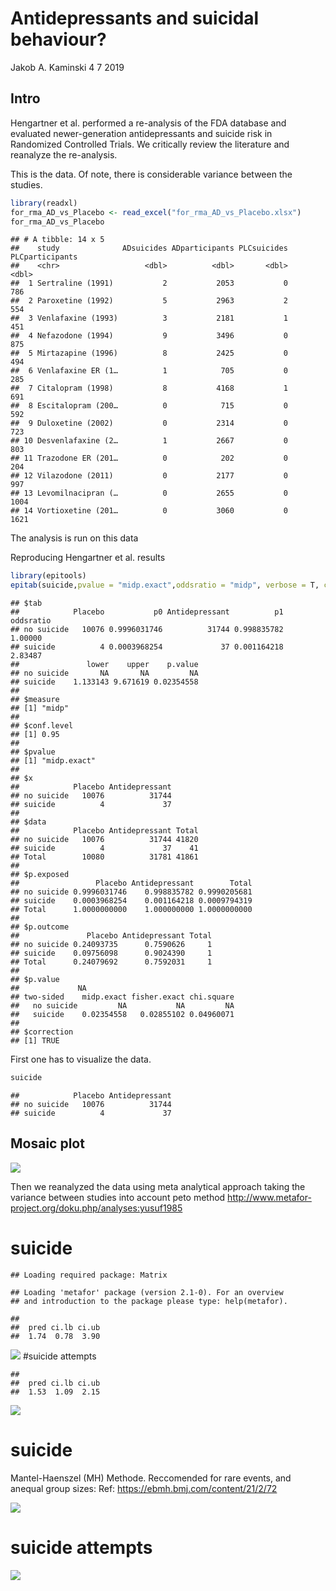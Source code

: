 Antidepressants and suicidal behaviour?
================
Jakob A. Kaminski
4 7 2019

Intro
-----

Hengartner et al. performed a re-analysis of the FDA database and evaluated newer-generation antidepressants and suicide risk in Randomized Controlled Trials. We critically review the literature and reanalyze the re-analysis.

This is the data. Of note, there is considerable variance between the studies.

``` r
library(readxl)
for_rma_AD_vs_Placebo <- read_excel("for_rma_AD_vs_Placebo.xlsx")
for_rma_AD_vs_Placebo
```

    ## # A tibble: 14 x 5
    ##    study              ADsuicides ADparticipants PLCsuicides PLCparticipants
    ##    <chr>                   <dbl>          <dbl>       <dbl>           <dbl>
    ##  1 Sertraline (1991)           2           2053           0             786
    ##  2 Paroxetine (1992)           5           2963           2             554
    ##  3 Venlafaxine (1993)          3           2181           1             451
    ##  4 Nefazodone (1994)           9           3496           0             875
    ##  5 Mirtazapine (1996)          8           2425           0             494
    ##  6 Venlafaxine ER (1…          1            705           0             285
    ##  7 Citalopram (1998)           8           4168           1             691
    ##  8 Escitalopram (200…          0            715           0             592
    ##  9 Duloxetine (2002)           0           2314           0             723
    ## 10 Desvenlafaxine (2…          1           2667           0             803
    ## 11 Trazodone ER (201…          0            202           0             204
    ## 12 Vilazodone (2011)           0           2177           0             997
    ## 13 Levomilnacipran (…          0           2655           0            1004
    ## 14 Vortioxetine (201…          0           3060           0            1621

The analysis is run on this data

Reproducing Hengartner et al. results

``` r
library(epitools)
epitab(suicide,pvalue = "midp.exact",oddsratio = "midp", verbose = T, correction = T)
```

    ## $tab
    ##            Placebo           p0 Antidepressant          p1 oddsratio
    ## no suicide   10076 0.9996031746          31744 0.998835782   1.00000
    ## suicide          4 0.0003968254             37 0.001164218   2.83487
    ##               lower    upper    p.value
    ## no suicide       NA       NA         NA
    ## suicide    1.133143 9.671619 0.02354558
    ## 
    ## $measure
    ## [1] "midp"
    ## 
    ## $conf.level
    ## [1] 0.95
    ## 
    ## $pvalue
    ## [1] "midp.exact"
    ## 
    ## $x
    ##            Placebo Antidepressant
    ## no suicide   10076          31744
    ## suicide          4             37
    ## 
    ## $data
    ##            Placebo Antidepressant Total
    ## no suicide   10076          31744 41820
    ## suicide          4             37    41
    ## Total        10080          31781 41861
    ## 
    ## $p.exposed
    ##                 Placebo Antidepressant        Total
    ## no suicide 0.9996031746    0.998835782 0.9990205681
    ## suicide    0.0003968254    0.001164218 0.0009794319
    ## Total      1.0000000000    1.000000000 1.0000000000
    ## 
    ## $p.outcome
    ##               Placebo Antidepressant Total
    ## no suicide 0.24093735      0.7590626     1
    ## suicide    0.09756098      0.9024390     1
    ## Total      0.24079692      0.7592031     1
    ## 
    ## $p.value
    ##             NA
    ## two-sided    midp.exact fisher.exact chi.square
    ##   no suicide         NA           NA         NA
    ##   suicide    0.02354558   0.02855102 0.04960071
    ## 
    ## $correction
    ## [1] TRUE

First one has to visualize the data.

``` r
suicide
```

    ##            Placebo Antidepressant
    ## no suicide   10076          31744
    ## suicide          4             37

Mosaic plot
-----------

![](antidepressants_markd_files/figure-markdown_github/mosaic-1.png)

Then we reanalyzed the data using meta analytical approach taking the variance between studies into account peto method <http://www.metafor-project.org/doku.php/analyses:yusuf1985>

suicide
=======

    ## Loading required package: Matrix

    ## Loading 'metafor' package (version 2.1-0). For an overview 
    ## and introduction to the package please type: help(metafor).

    ## 
    ##  pred ci.lb ci.ub 
    ##  1.74  0.78  3.90

![](antidepressants_markd_files/figure-markdown_github/forest-1.png) \#suicide attempts

    ## 
    ##  pred ci.lb ci.ub 
    ##  1.53  1.09  2.15

![](antidepressants_markd_files/figure-markdown_github/forest_attempt_plot-1.png)

suicide
=======

Mantel-Haenszel (MH) Methode. Reccomended for rare events, and anequal group sizes: Ref: <https://ebmh.bmj.com/content/21/2/72>

![](antidepressants_markd_files/figure-markdown_github/metafor_suicide-1.png)

suicide attempts
================

![](antidepressants_markd_files/figure-markdown_github/metafor_suicideattempts-1.png)
